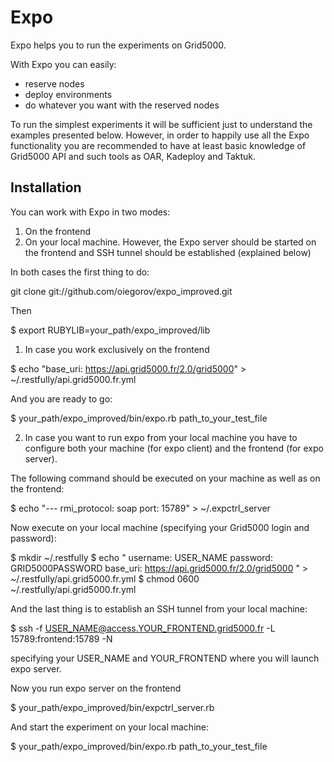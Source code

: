 # Expo
Expo helps you to run the experiments on Grid5000.

With Expo you can easily:
* reserve nodes
* deploy environments
* do whatever you want with the reserved nodes

To run the simplest experiments it will be sufficient just to understand
the examples presented below. However, in order to happily use all the
Expo functionality you are recommended to have at least basic knowledge
of Grid5000 API and such tools as OAR, Kadeploy and Taktuk. 

## Installation

You can work with Expo in two modes:
1. On the frontend
2. On your local machine. However, the Expo server should be started on
the frontend and SSH tunnel should be established (explained below)

In both cases the first thing to do:

  git clone git://github.com/oiegorov/expo_improved.git

Then

  $ export RUBYLIB=your_path/expo_improved/lib

1. In case you work exclusively on the frontend

  $ echo "base_uri: https://api.grid5000.fr/2.0/grid5000" > ~/.restfully/api.grid5000.fr.yml

And you are ready to go:

  $ your_path/expo_improved/bin/expo.rb path_to_your_test_file

2. In case you want to run expo from your local machine you have to
configure both your machine (for expo client) and the frontend (for expo
server).

The following command should be executed on your machine as well as on the
frontend:

  $ echo "---
  rmi_protocol: soap
  port: 15789" > ~/.expctrl_server

Now execute on your local machine (specifying your Grid5000 login and
password):

  $ mkdir ~/.restfully
  $ echo "
  username: USER_NAME
  password: GRID5000PASSWORD
  base_uri: https://api.grid5000.fr/2.0/grid5000
  " > ~/.restfully/api.grid5000.fr.yml
  $ chmod 0600 ~/.restfully/api.grid5000.fr.yml

And the last thing is to establish an SSH tunnel from your local machine:

  $ ssh -f USER_NAME@access.YOUR_FRONTEND.grid5000.fr -L 15789:frontend:15789 -N

specifying your USER_NAME and YOUR_FRONTEND where you will launch expo
server.

Now you run expo server on the frontend
  
  $ your_path/expo_improved/bin/expctrl_server.rb

And start the experiment on your local machine:

  $ your_path/expo_improved/bin/expo.rb path_to_your_test_file

